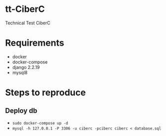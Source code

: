 # tt-CiberC
Technical Test CiberC


# Requirements
- docker
- docker-compose
- django 2.2.19
- mysql8

# Steps to reproduce

## Deploy db
- `sudo docker-compose up -d`
- `mysql -h 127.0.0.1 -P 3306 -u ciberc -pciberc ciberc < database.sql`
